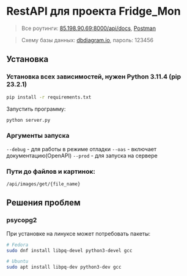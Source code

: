 # RestAPI для проекта Fridge_Mon

> Все роутинги:
> [85.198.90.69:8000/api/docs](http://85.198.90.69:8000/api/docs),
> [Postman](https://www.postman.com/kansherhan/workspace/fridje-mon)

> Схему базы данных: [dbdiagram.io](https://dbdocs.io/kansherhan/refrigerator-project), пароль: 123456

## Установка

### Установка всех зависимостей, нужен Python 3.11.4 (pip 23.2.1)

```sh
pip install -r requirements.txt
```

Запустить программу:

```sh
python server.py
```

### Аргументы запуска

`--debug` - для работы в режиме отладки
`--oas` - включает документацию(OpenAPI)
`--prod` - для запуска на сервере

### Пути до файлов и картинок:

```
/api/images/get/{file_name}
```

## Решения проблем

### psycopg2

При установке на линуксе может потребовать пакеты:

```sh
# Fedora
sudo dnf install libpq-devel python3-devel gcc

# Ubuntu
sudo apt install libpq-dev python3-dev gcc
```
